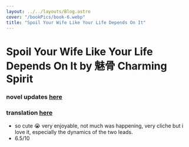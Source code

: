 ```yaml
---
layout: ../../layouts/Blog.astro
cover: "/bookPics/book-6.webp"
title: "Spoil Your Wife Like Your Life Depends On It"
---
```


# Spoil Your Wife Like Your Life Depends On It by 魅骨 Charming Spirit
### novel updates **[here](https://www.novelupdates.com/series/spoil-your-wife-like-your-life-depends-on-it/)**
### translation **[here](https://www.scribblehub.com/series/497026/spoil-your-wife-like-your-life-depends-on-it/)**
- so cute 😭 very enjoyable, not much was happening, very cliche but i love it, especially the dynamics of the two leads.
- 6.5/10